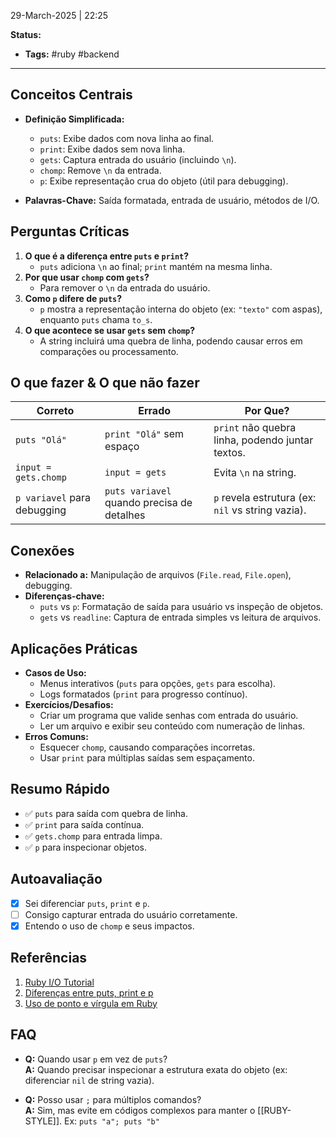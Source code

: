 29-March-2025 | 22:25

**Status:**  
- **Tags:** #ruby #backend  

---
## Conceitos Centrais  
- **Definição Simplificada:**  
  - `puts`: Exibe dados com nova linha ao final.  
  - `print`: Exibe dados sem nova linha.  
  - `gets`: Captura entrada do usuário (incluindo `\n`).  
  - `chomp`: Remove `\n` da entrada.  
  - `p`: Exibe representação crua do objeto (útil para debugging).  

- **Palavras-Chave:** Saída formatada, entrada de usuário, métodos de I/O.  

## Perguntas Críticas  
1. **O que é a diferença entre `puts` e `print`?**  
   - `puts` adiciona `\n` ao final; `print` mantém na mesma linha.  
2. **Por que usar `chomp` com `gets`?**  
   - Para remover o `\n` da entrada do usuário.  
3. **Como `p` difere de `puts`?**  
   - `p` mostra a representação interna do objeto (ex: `"texto"` com aspas), enquanto `puts` chama `to_s`.  
4. **O que acontece se usar `gets` sem `chomp`?**  
   - A string incluirá uma quebra de linha, podendo causar erros em comparações ou processamento.  

## O que fazer & O que não fazer  
| Correto | Errado | Por Que? |  
|---------|--------|----------|  
| `puts "Olá"` | `print "Olá"` sem espaço | `print` não quebra linha, podendo juntar textos. |  
| `input = gets.chomp` | `input = gets` | Evita `\n` na string. |  
| `p variavel` para debugging | `puts variavel` quando precisa de detalhes | `p` revela estrutura (ex: `nil` vs string vazia). |  

## Conexões  
- **Relacionado a:** Manipulação de arquivos (`File.read`, `File.open`), debugging.  
- **Diferenças-chave:**  
  - `puts` vs `p`: Formatação de saída para usuário vs inspeção de objetos.  
  - `gets` vs `readline`: Captura de entrada simples vs leitura de arquivos.  

## Aplicações Práticas  
- **Casos de Uso:**  
  - Menus interativos (`puts` para opções, `gets` para escolha).  
  - Logs formatados (`print` para progresso contínuo).  
- **Exercícios/Desafios:**  
  - Criar um programa que valide senhas com entrada do usuário.  
  - Ler um arquivo e exibir seu conteúdo com numeração de linhas.  
- **Erros Comuns:**  
  - Esquecer `chomp`, causando comparações incorretas.  
  - Usar `print` para múltiplas saídas sem espaçamento.  

## Resumo Rápido  
- ✅ `puts` para saída com quebra de linha.  
- ✅ `print` para saída contínua.  
- ✅ `gets.chomp` para entrada limpa.  
- ✅ `p` para inspecionar objetos.  

## Autoavaliação  
- [x] Sei diferenciar `puts`, `print` e `p`.  
- [ ] Consigo capturar entrada do usuário corretamente.  
- [x] Entendo o uso de `chomp` e seus impactos.  

## Referências  
1. [Ruby I/O Tutorial](https://www.tutorialspoint.com/ruby/ruby_input_output.htm)  
2. [Diferenças entre puts, print e p](https://www.rubyguides.com/2018/10/puts-vs-print/)  
3. [Uso de ponto e vírgula em Ruby](https://stackoverflow.com/questions/3951239/can-you-use-semicolons-in-ruby)  

## FAQ  
- **Q:** Quando usar `p` em vez de `puts`?  
  **A:** Quando precisar inspecionar a estrutura exata do objeto (ex: diferenciar `nil` de string vazia).  

- **Q:** Posso usar `;` para múltiplos comandos?  
  **A:** Sim, mas evite em códigos complexos para manter o [[RUBY-STYLE]]. Ex: `puts "a"; puts "b"`